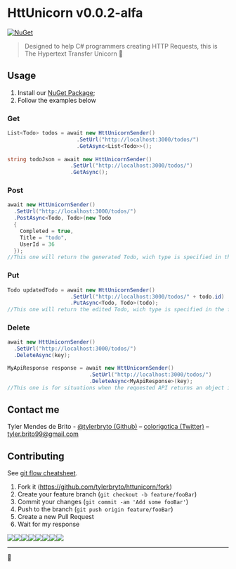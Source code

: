 # HttUnicorn v0.0.2-alfa

[![NuGet](https://img.shields.io/badge/nuget-v0.0.2--alfa-blue.svg)](https://www.nuget.org/packages/HttUnicorn/0.0.2-alfa)  

> Designed to help C# programmers creating HTTP Requests, this is The Hypertext Transfer Unicorn :unicorn:

## Usage

1. Install our [NuGet Package](https://www.nuget.org/packages/HttUnicorn/0.0.2-alfa);
2. Follow the examples below

### Get

```csharp
List<Todo> todos = await new HttUnicornSender()
                      .SetUrl("http://localhost:3000/todos/")
                      .GetAsync<List<Todo>>();
                      
string todoJson = await new HttUnicornSender()
                    .SetUrl("http://localhost:3000/todos/")
                    .GetAsync();
```

### Post

```csharp
await new HttUnicornSender()
  .SetUrl("http://localhost:3000/todos/")
  .PostAsync<Todo, Todo>(new Todo
  {
    Completed = true,
    Title = "todo",
    UserId = 36
  });
//This one will return the generated Todo, wich type is specified in the first type parameter.

```


### Put

```csharp
Todo updatedTodo = await new HttUnicornSender()
                    .SetUrl("http://localhost:3000/todos/" + todo.id)
                    .PutAsync<Todo, Todo>(todo);
//This one will return the edited Todo, wich type is specified in the first type parameter.

```


### Delete

```csharp
await new HttUnicornSender()
  .SetUrl("http://localhost:3000/todos/")
  .DeleteAsync(key);

MyApiResponse response = await new HttUnicornSender()
                          .SetUrl("http://localhost:3000/todos/")
                          .DeleteAsync<MyApiResponse>(key);
//This one is for situations when the requested API returns an object in the body of the response.

```


## Contact me

Tyler Mendes de Brito - [@tylerbryto (Github)](https://github.com/tylerbryto) – [colorigotica (Twitter)](https://twitter.com/colorigotica) – tyler.brito99@gmail.com

## Contributing

See [git flow cheatsheet](https://danielkummer.github.io/git-flow-cheatsheet/).

1. Fork it (<https://github.com/tylerbryto/httunicorn/fork>)
2. Create your feature branch (`git checkout -b feature/fooBar`)
3. Commit your changes (`git commit -am 'Add some fooBar'`)
4. Push to the branch (`git push origin feature/fooBar`)
5. Create a new Pull Request
6. Wait for my response

[![](https://sourcerer.io/fame/tylerbryto/tylerbryto/httunicorn/images/0)](https://sourcerer.io/fame/tylerbryto/tylerbryto/httunicorn/links/0)[![](https://sourcerer.io/fame/tylerbryto/tylerbryto/httunicorn/images/1)](https://sourcerer.io/fame/tylerbryto/tylerbryto/httunicorn/links/1)[![](https://sourcerer.io/fame/tylerbryto/tylerbryto/httunicorn/images/2)](https://sourcerer.io/fame/tylerbryto/tylerbryto/httunicorn/links/2)[![](https://sourcerer.io/fame/tylerbryto/tylerbryto/httunicorn/images/3)](https://sourcerer.io/fame/tylerbryto/tylerbryto/httunicorn/links/3)[![](https://sourcerer.io/fame/tylerbryto/tylerbryto/httunicorn/images/4)](https://sourcerer.io/fame/tylerbryto/tylerbryto/httunicorn/links/4)[![](https://sourcerer.io/fame/tylerbryto/tylerbryto/httunicorn/images/5)](https://sourcerer.io/fame/tylerbryto/tylerbryto/httunicorn/links/5)[![](https://sourcerer.io/fame/tylerbryto/tylerbryto/httunicorn/images/6)](https://sourcerer.io/fame/tylerbryto/tylerbryto/httunicorn/links/6)[![](https://sourcerer.io/fame/tylerbryto/tylerbryto/httunicorn/images/7)](https://sourcerer.io/fame/tylerbryto/tylerbryto/httunicorn/links/7)

---

🦄
